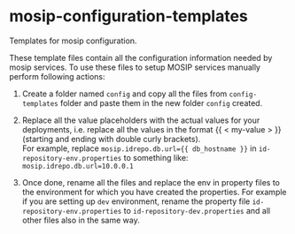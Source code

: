 # mosip-configuration-templates
Templates for mosip configuration.

These template files contain all the configuration information needed by mosip services. To use these files to setup MOSIP services manually perform following actions:

1. Create a folder named `config` and copy all the files from `config-templates` folder and paste them in the new folder `config` created.

2. Replace all the value placeholders with the actual values for your deployments, i.e. replace all the values in the format {{ < my-value > }} (starting and ending with double curly brackets).<br/>
  For example, replace `mosip.idrepo.db.url={{ db_hostname }}` in `id-repository-env.properties` to something like:  `mosip.idrepo.db.url=10.0.0.1`
  
2. Once done, rename all the files and replace the env in property files to the environment for which you have created the properties.
   For example if you are setting up `dev` environment, rename the property file `id-repository-env.properties` to `id-repository-dev.properties` and all other files also in the same way.  
